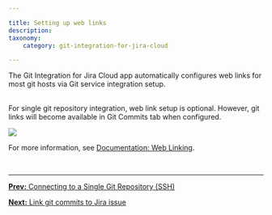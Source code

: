 ```yaml
---

title: Setting up web links
description:
taxonomy:
    category: git-integration-for-jira-cloud

---
```


<div class="bbb-callout bbb--tip">
    <div class="irow">
    <div class="ilogobox">
        <span class="logoimg"></span>
    </div>
    <div class="imsgbox">
        The Git Integration for Jira Cloud app automatically configures web links for most git hosts via Git service integration setup.
    </div>
    </div>
</div>
<br>

For single git repository integration, web link setup is optional. However, git links will become available in Git Commits tab when configured.

![](/wp-content/uploads/gij-gitcloud-repo-mgr-web-linking-setup.png)

For more information, see [Documentation: Web Linking](/git-integration-for-jira-cloud/web-linking-gij-cloud).

&nbsp;
* * *

[**Prev:** Connecting to a Single Git Repository (SSH)](/git-integration-for-jira-cloud/connecting-to-a-single-git-repository-ssh-gij-cloud)

[**Next:** Link git commits to Jira issue](/git-integration-for-jira-cloud/link-git-commits-to-jira-issue-gij-cloud)

